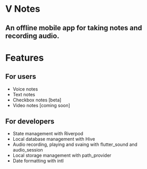 # V Notes
## An offline mobile app for taking notes and recording audio.

# Features
## For users
* Voice notes
* Text notes
* Checkbox notes [beta]
* Video notes [coming soon]

## For developers
* State management with Riverpod
* Local database management with Hive
* Audio recording, playing and svaing with flutter_sound and audio_session
* Local storage management with path_provider
* Date formatting with intl


